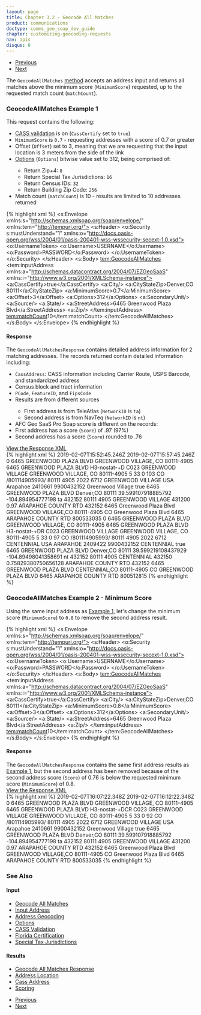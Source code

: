 ```yaml
---
layout: page
title: Chapter 3.2 - Geocode All Matches
product: communications
doctype: comms_geo_soap_dev_guide
chapter: customizing-geocoding-requests
nav: apis
disqus: 0
---
```


<ul class="pager">
  <li class="previous"><a href="/communications/dev-guide_geo_soap/customizing-geocoding-requests/sample-requests/geocode-address"><i class="glyphicon glyphicon-chevron-left"></i>Previous</a></li>
  <li class="next"><a href="/communications/dev-guide_geo_soap/customizing-geocoding-requests/sample-requests/geocode-lat-long">Next<i class="glyphicon glyphicon-chevron-right"></i></a></li>
</ul>

The <code>GeocodeAllMatches</code> <a class="dev-guide-link" href="/communications/dev-guide_geo_soap/getting-started/endpoints-methods#methods">method</a> accepts an address input and returns all matches above the minimum score (<code>MinimumScore</code>) requested, up to the requested match count (<code>matchCount</code>).

<h3 id="example1">GeocodeAllMatches Example 1</h3>
This request contains the following:
<ul class="dev-guide-list">
   <li><a class="dev-guide-link" href="/communications/dev-guide_geo_soap/geocode/cass/">CASS validation</a> is on (<code>CassCertify</code> set to <code>true</code>)</li>
   <li><code>MinimumScore</code> is <code>0.7</code> - requesting addresses with a score of 0.7 or greater</li>
   <li>Offset (<code>Offset</code>) set to 3, meaning that we are requesting that the input location is 3 meters from the side of the link</li> 
   <li><a class="dev-guide-link" href="/communications/dev-guide_geo_soap/geocode/options/">Options</a> (<code>Options</code>) bitwise value set to 312, being comprised of:</li>
   <ul class="dev-guide-list">
      <li>Return Zip+4: <code>8</code></li>
      <li>Return Special Tax Jurisdictions: <code>16</code></li>
      <li>Return Census IDs: <code>32</code></li>
      <li>Return Building Zip Code: <code>256</code></li>
   </ul>
   <li>Match count (<code>matchCount</code>) is 10 - results are limited to 10 addresses returned</li>
</ul>

{% highlight xml %}
<s:Envelope xmlns:s="http://schemas.xmlsoap.org/soap/envelope/" xmlns:tem="http://tempuri.org/">
   <s:Header>
      <o:Security s:mustUnderstand="1" xmlns:o="http://docs.oasis-open.org/wss/2004/01/oasis-200401-wss-wssecurity-secext-1.0.xsd">
         <o:UsernameToken>
            <o:Username>USERNAME</o:Username>
            <o:Password>PASSWORD</o:Password>
         </o:UsernameToken>
      </o:Security>
   </s:Header>
   <s:Body>
      <tem:GeocodeAllMatches>
         <tem:inputAddress xmlns:a="http://schemas.datacontract.org/2004/07/EZGeoSaaS" xmlns:i="http://www.w3.org/2001/XMLSchema-instance">
            <a:CassCertify>true</a:CassCertify>
            <a:City/>
            <a:CityStateZip>Denver,CO 80111</a:CityStateZip>
            <a:MinimumScore>0.7</a:MinimumScore>
            <a:Offset>3</a:Offset>
            <a:Options>312</a:Options>
            <a:SecondaryUnit/>
            <a:Source/>
            <a:State/>
            <a:StreetAddress>6465 Greenwood Plaza Blvd</a:StreetAddress>
            <a:Zip/>
         </tem:inputAddress>
         <tem:matchCount>10</tem:matchCount>
      </tem:GeocodeAllMatches>
   </s:Body>
</s:Envelope>
{% endhighlight %}

<h4>Response</h4>
The <code>GeocodeAllMatchesResponse</code> contains detailed address information for 2 matching addresses.  The records returned contain detailed information including:
<ul class="dev-guide-list">
   <li><code>CassAddress</code>: CASS information including Carrier Route, USPS Barcode, and standardized address</li>
   <li>Census block and tract information</li>
   <li><code>PCode</code>, <code>FeatureID</code>, and <code>FipsCode</code></li>
   <li>Results are from different sources</li> 
   <ul class="dev-guide-list">
      <li>First address is from TeleAtlas (<code>NetworkID</code> is <code>ta</code>)</li>
      <li>Second address is from NavTeq (<code>NetworkID</code> is <code>nt</code>)</li>
   </ul>
   <li>AFC Geo SaaS Pro Soap score is different on the records:</li>
      <li>First address has a score (<code>Score</code>) of .97 (97%)</li>
      <li>Second address has a score (<code>Score</code>) rounded to .76</li>
</ul>

<div class="panel-group">
  <a class="dev-guide-link" data-toggle="collapse" href="#collapse1">View the Response XML</a>
  <div id="collapse1" class="panel-collapse collapse">
    <div class="panel-body">
{% highlight xml %}
<s:Envelope xmlns:s="http://schemas.xmlsoap.org/soap/envelope/" xmlns:u="http://docs.oasis-open.org/wss/2004/01/oasis-200401-wss-wssecurity-utility-1.0.xsd">
   <s:Header>
      <o:Security s:mustUnderstand="1" xmlns:o="http://docs.oasis-open.org/wss/2004/01/oasis-200401-wss-wssecurity-secext-1.0.xsd">
         <u:Timestamp u:Id="_0">
            <u:Created>2019-02-07T15:52:45.246Z</u:Created>
            <u:Expires>2019-02-07T15:57:45.246Z</u:Expires>
         </u:Timestamp>
      </o:Security>
   </s:Header>
   <s:Body>
      <GeocodeAllMatchesResponse xmlns="http://tempuri.org/">
         <GeocodeAllMatchesResult xmlns:a="http://schemas.datacontract.org/2004/07/EZGeoSaaS" xmlns:i="http://www.w3.org/2001/XMLSchema-instance">
            <a:AddressLocation>
               <a:Alternate>0</a:Alternate>
               <a:CassAddress>
                  <a:Address xmlns:b="http://schemas.microsoft.com/2003/10/Serialization/Arrays">
                     <b:string>6465 GREENWOOD PLAZA BLVD</b:string>
                     <b:string>GREENWOOD VILLAGE, CO  80111-4905</b:string>
                  </a:Address>
                  <a:AddressLine>6465 GREENWOOD PLAZA BLVD</a:AddressLine>
                  <a:AddressQualityFlags>H3-nostat-+D</a:AddressQualityFlags>
                  <a:CarrierRoute>C023</a:CarrierRoute>
                  <a:City>GREENWOOD VILLAGE</a:City>
                  <a:CityStateZip>GREENWOOD VILLAGE, CO  80111-4905</a:CityStateZip>
                  <a:CountyCode>5</a:CountyCode>
                  <a:DeliveryPointValidation>33</a:DeliveryPointValidation>
                  <a:EnhancedLineOfTravel>0</a:EnhancedLineOfTravel>
                  <a:Reliability>103</a:Reliability>
                  <a:State>CO</a:State>
                  <a:USPSBarCode>/801114905993/</a:USPSBarCode>
                  <a:Zip>80111</a:Zip>
                  <a:Zip4>4905</a:Zip4>
               </a:CassAddress>
               <a:CensusBlockGroup>2022</a:CensusBlockGroup>
               <a:CensusTract>6712</a:CensusTract>
               <a:CityName>GREENWOOD VILLAGE</a:CityName>
               <a:Country>USA</a:Country>
               <a:County>Arapahoe</a:County>
               <a:ErrorMessage/>
               <a:FeatureID>2410661</a:FeatureID>
               <a:FipsCode>9900432152</a:FipsCode>
               <a:FipsPlaceName>Greenwood Village</a:FipsPlaceName>
               <a:Incorporated>true</a:Incorporated>
               <a:InputAddress xmlns:b="http://schemas.microsoft.com/2003/10/Serialization/Arrays">
                  <b:string>6465 GREENWOOD PLAZA BLVD</b:string>
                  <b:string>Denver,CO 80111</b:string>
               </a:InputAddress>
               <a:Latitude>39.599107918885792</a:Latitude>
               <a:Longitude>-104.894954777198</a:Longitude>
               <a:NetworkID>ta</a:NetworkID>
               <a:PCode>432152</a:PCode>
               <a:PostalCode>80111</a:PostalCode>
               <a:PostalCodeExtension>4905</a:PostalCodeExtension>
               <a:PrimaryJurisdictionName>GREENWOOD VILLAGE</a:PrimaryJurisdictionName>
               <a:PrimaryJurisdictionPCode>431200</a:PrimaryJurisdictionPCode>
               <a:Score>0.97</a:Score>
               <a:SecondaryUnit/>
               <a:SpecialTaxDistrictName>ARAPAHOE COUNTY RTD</a:SpecialTaxDistrictName>
               <a:SpecialTaxDistrictPCode>432152</a:SpecialTaxDistrictPCode>
               <a:StandardizedAddress xmlns:b="http://schemas.microsoft.com/2003/10/Serialization/Arrays">
                  <b:string>6465 Greenwood Plaza Blvd</b:string>
                  <b:string>GREENWOOD VILLAGE,CO 80111-4905</b:string>
               </a:StandardizedAddress>
               <a:StateName>CO</a:StateName>
               <a:StreetName>Greenwood Plaza Blvd</a:StreetName>
               <a:StreetNumber>6465</a:StreetNumber>
               <a:TaxJurisdictionName>ARAPAHOE COUNTY RTD</a:TaxJurisdictionName>
               <a:TimeZone/>
               <a:UnderlyingFipsCode>800533035</a:UnderlyingFipsCode>
            </a:AddressLocation>
            <a:AddressLocation>
               <a:Alternate>0</a:Alternate>
               <a:CassAddress>
                  <a:Address xmlns:b="http://schemas.microsoft.com/2003/10/Serialization/Arrays">
                     <b:string>6465 GREENWOOD PLAZA BLVD</b:string>
                     <b:string>GREENWOOD VILLAGE, CO  80111-4905</b:string>
                  </a:Address>
                  <a:AddressLine>6465 GREENWOOD PLAZA BLVD</a:AddressLine>
                  <a:AddressQualityFlags>H3-nostat-+DR</a:AddressQualityFlags>
                  <a:CarrierRoute>C023</a:CarrierRoute>
                  <a:City>GREENWOOD VILLAGE</a:City>
                  <a:CityStateZip>GREENWOOD VILLAGE, CO  80111-4905</a:CityStateZip>
                  <a:CountyCode>5</a:CountyCode>
                  <a:DeliveryPointValidation>33</a:DeliveryPointValidation>
                  <a:EnhancedLineOfTravel>0</a:EnhancedLineOfTravel>
                  <a:Reliability>97</a:Reliability>
                  <a:State>CO</a:State>
                  <a:USPSBarCode>/801114905993/</a:USPSBarCode>
                  <a:Zip>80111</a:Zip>
                  <a:Zip4>4905</a:Zip4>
               </a:CassAddress>
               <a:CensusBlockGroup>2022</a:CensusBlockGroup>
               <a:CensusTract>6712</a:CensusTract>
               <a:CityName>CENTENNIAL</a:CityName>
               <a:Country>USA</a:Country>
               <a:County>ARAPAHOE</a:County>
               <a:ErrorMessage/>
               <a:FeatureID>2409422</a:FeatureID>
               <a:FipsCode>9900432152</a:FipsCode>
               <a:FipsPlaceName>CENTENNIAL</a:FipsPlaceName>
               <a:Incorporated>true</a:Incorporated>
               <a:InputAddress xmlns:b="http://schemas.microsoft.com/2003/10/Serialization/Arrays">
                  <b:string>6465 GREENWOOD PLAZA BLVD</b:string>
                  <b:string>Denver,CO 80111</b:string>
               </a:InputAddress>
               <a:Latitude>39.599219108437929</a:Latitude>
               <a:Longitude>-104.89498041358691</a:Longitude>
               <a:NetworkID>nt</a:NetworkID>
               <a:PCode>432152</a:PCode>
               <a:PostalCode>80111</a:PostalCode>
               <a:PostalCodeExtension>4905</a:PostalCodeExtension>
               <a:PrimaryJurisdictionName>CENTENNIAL</a:PrimaryJurisdictionName>
               <a:PrimaryJurisdictionPCode>432150</a:PrimaryJurisdictionPCode>
               <a:Score>0.75829380750656128</a:Score>
               <a:SecondaryUnit/>
               <a:SpecialTaxDistrictName>ARAPAHOE COUNTY RTD</a:SpecialTaxDistrictName>
               <a:SpecialTaxDistrictPCode>432152</a:SpecialTaxDistrictPCode>
               <a:StandardizedAddress xmlns:b="http://schemas.microsoft.com/2003/10/Serialization/Arrays">
                  <b:string>6465 GREENWOOD PLAZA BLVD</b:string>
                  <b:string>CENTENNIAL,CO 80111-4905</b:string>
               </a:StandardizedAddress>
               <a:StateName>CO</a:StateName>
               <a:StreetName>GREENWOOD PLAZA BLVD</a:StreetName>
               <a:StreetNumber>6465</a:StreetNumber>
               <a:TaxJurisdictionName>ARAPAHOE COUNTY RTD</a:TaxJurisdictionName>
               <a:TimeZone/>
               <a:UnderlyingFipsCode>800512815</a:UnderlyingFipsCode>
            </a:AddressLocation>
         </GeocodeAllMatchesResult>
      </GeocodeAllMatchesResponse>
   </s:Body>
</s:Envelope>
{% endhighlight %}
    </div>
  </div>
</div>

<h3>GeocodeAllMatches Example 2 - Minimum Score</h3>
Using the same input address as <a class="dev-guide-link" href="#example1">Example 1</a>, let's change the minimum score (<code>MinimumScore</code>) to <code>0.8</code> to remove the second address result.

{% highlight xml %}
<s:Envelope xmlns:s="http://schemas.xmlsoap.org/soap/envelope/" xmlns:tem="http://tempuri.org/">
   <s:Header>
      <o:Security s:mustUnderstand="1" xmlns:o="http://docs.oasis-open.org/wss/2004/01/oasis-200401-wss-wssecurity-secext-1.0.xsd">
         <o:UsernameToken>
            <o:Username>USERNAME</o:Username>
            <o:Password>PASSWORD</o:Password>
         </o:UsernameToken>
      </o:Security>
   </s:Header>
   <s:Body>
      <tem:GeocodeAllMatches>
         <tem:inputAddress xmlns:a="http://schemas.datacontract.org/2004/07/EZGeoSaaS" xmlns:i="http://www.w3.org/2001/XMLSchema-instance">
            <a:CassCertify>true</a:CassCertify>
            <a:City/>
            <a:CityStateZip>Denver,CO 80111</a:CityStateZip>
            <a:MinimumScore>0.8</a:MinimumScore>
            <a:Offset>3</a:Offset>
            <a:Options>312</a:Options>
            <a:SecondaryUnit/>
            <a:Source/>
            <a:State/>
            <a:StreetAddress>6465 Greenwood Plaza Blvd</a:StreetAddress>
            <a:Zip/>
         </tem:inputAddress>
         <tem:matchCount>10</tem:matchCount>
      </tem:GeocodeAllMatches>
   </s:Body>
</s:Envelope>
{% endhighlight %}

<h4>Response</h4>
The <code>GeocodeAllMatchesResponse</code> contains the same first address results as <a class="dev-guide-link" href="#example1">Example 1</a>, but the second address has been removed because of the second address score (<code>Score</code>) of 0.76 is below the requested minimum score (<code>MinimumScore</code>) of 0.8.
<br/>
<div class="panel-group">
  <a class="dev-guide-link" data-toggle="collapse" href="#collapse2">View the Response XML</a>
  <div id="collapse2" class="panel-collapse collapse">
    <div class="panel-body">
{% highlight xml %}
<s:Envelope xmlns:s="http://schemas.xmlsoap.org/soap/envelope/" xmlns:u="http://docs.oasis-open.org/wss/2004/01/oasis-200401-wss-wssecurity-utility-1.0.xsd">
   <s:Header>
      <o:Security s:mustUnderstand="1" xmlns:o="http://docs.oasis-open.org/wss/2004/01/oasis-200401-wss-wssecurity-secext-1.0.xsd">
         <u:Timestamp u:Id="_0">
            <u:Created>2019-02-07T16:07:22.348Z</u:Created>
            <u:Expires>2019-02-07T16:12:22.348Z</u:Expires>
         </u:Timestamp>
      </o:Security>
   </s:Header>
   <s:Body>
      <GeocodeAllMatchesResponse xmlns="http://tempuri.org/">
         <GeocodeAllMatchesResult xmlns:a="http://schemas.datacontract.org/2004/07/EZGeoSaaS" xmlns:i="http://www.w3.org/2001/XMLSchema-instance">
            <a:AddressLocation>
               <a:Alternate>0</a:Alternate>
               <a:CassAddress>
                  <a:Address xmlns:b="http://schemas.microsoft.com/2003/10/Serialization/Arrays">
                     <b:string>6465 GREENWOOD PLAZA BLVD</b:string>
                     <b:string>GREENWOOD VILLAGE, CO  80111-4905</b:string>
                  </a:Address>
                  <a:AddressLine>6465 GREENWOOD PLAZA BLVD</a:AddressLine>
                  <a:AddressQualityFlags>H3-nostat-+DCR</a:AddressQualityFlags>
                  <a:CarrierRoute>C023</a:CarrierRoute>
                  <a:City>GREENWOOD VILLAGE</a:City>
                  <a:CityStateZip>GREENWOOD VILLAGE, CO  80111-4905</a:CityStateZip>
                  <a:CountyCode>5</a:CountyCode>
                  <a:DeliveryPointValidation>33</a:DeliveryPointValidation>
                  <a:EnhancedLineOfTravel>0</a:EnhancedLineOfTravel>
                  <a:Reliability>92</a:Reliability>
                  <a:State>CO</a:State>
                  <a:USPSBarCode>/801114905993/</a:USPSBarCode>
                  <a:Zip>80111</a:Zip>
                  <a:Zip4>4905</a:Zip4>
               </a:CassAddress>
               <a:CensusBlockGroup>2022</a:CensusBlockGroup>
               <a:CensusTract>6712</a:CensusTract>
               <a:CityName>GREENWOOD VILLAGE</a:CityName>
               <a:Country>USA</a:Country>
               <a:County>Arapahoe</a:County>
               <a:ErrorMessage/>
               <a:FeatureID>2410661</a:FeatureID>
               <a:FipsCode>9900432152</a:FipsCode>
               <a:FipsPlaceName>Greenwood Village</a:FipsPlaceName>
               <a:Incorporated>true</a:Incorporated>
               <a:InputAddress xmlns:b="http://schemas.microsoft.com/2003/10/Serialization/Arrays">
                  <b:string>6465 GREENWOOD PLAZA BLVD</b:string>
                  <b:string>Denver,CO 80111</b:string>
               </a:InputAddress>
               <a:Latitude>39.599107918885792</a:Latitude>
               <a:Longitude>-104.894954777198</a:Longitude>
               <a:NetworkID>ta</a:NetworkID>
               <a:PCode>432152</a:PCode>
               <a:PostalCode>80111</a:PostalCode>
               <a:PostalCodeExtension>4905</a:PostalCodeExtension>
               <a:PrimaryJurisdictionName>GREENWOOD VILLAGE</a:PrimaryJurisdictionName>
               <a:PrimaryJurisdictionPCode>431200</a:PrimaryJurisdictionPCode>
               <a:Score>0.97</a:Score>
               <a:SecondaryUnit/>
               <a:SpecialTaxDistrictName>ARAPAHOE COUNTY RTD</a:SpecialTaxDistrictName>
               <a:SpecialTaxDistrictPCode>432152</a:SpecialTaxDistrictPCode>
               <a:StandardizedAddress xmlns:b="http://schemas.microsoft.com/2003/10/Serialization/Arrays">
                  <b:string>6465 Greenwood Plaza Blvd</b:string>
                  <b:string>GREENWOOD VILLAGE,CO 80111-4905</b:string>
               </a:StandardizedAddress>
               <a:StateName>CO</a:StateName>
               <a:StreetName>Greenwood Plaza Blvd</a:StreetName>
               <a:StreetNumber>6465</a:StreetNumber>
               <a:TaxJurisdictionName>ARAPAHOE COUNTY RTD</a:TaxJurisdictionName>
               <a:TimeZone/>
               <a:UnderlyingFipsCode>800533035</a:UnderlyingFipsCode>
            </a:AddressLocation>
         </GeocodeAllMatchesResult>
      </GeocodeAllMatchesResponse>
   </s:Body>
</s:Envelope>
{% endhighlight %}
    </div>
  </div>
</div>

<h3>See Also</h3>
<h4>Input</h4>
<ul class="dev-guide-list">
  <li><a class="dev-guide-link" href="/communications/dev-guide_geo_soap/reference/geocode-all-matches/">Geocode All Matches</a></li>
  <li><a class="dev-guide-link" href="/communications/dev-guide_geo_soap/reference/input-address/">Input Address</a></li>
  <li><a class="dev-guide-link" href="/communications/dev-guide_geo_soap/geocode/address-geocoding/">Address Geocoding</a></li>
  <li><a class="dev-guide-link" href="/communications/dev-guide_geo_soap/geocode/options/">Options</a></li>
  <li><a class="dev-guide-link" href="/communications/dev-guide_geo_soap/geocode/cass/">CASS Validation</a></li>
  <li><a class="dev-guide-link" href="/communications/dev-guide_geo_soap/geocode/florida-certification/">Florida Certification</a></li>
  <li><a class="dev-guide-link" href="/communications/dev-guide_geo_soap/geocode/special-tax-jurisdictions/">Special Tax Jurisdictions</a></li>
</ul>

<h4>Results</h4>
<ul class="dev-guide-list">
  <li><a class="dev-guide-link" href="/communications/dev-guide_geo_soap/reference/geocode-all-matches-response/">Geocode All Matches Response</a></li>
  <li><a class="dev-guide-link" href="/communications/dev-guide_geo_soap/reference/address-location/">Address Location</a></li>
  <li><a class="dev-guide-link" href="/communications/dev-guide_geo_soap/reference/cass-address/">Cass Address</a></li>
   <li><a class="dev-guide-link" href="/communications/dev-guide_geo_soap/geocode/scoring/">Scoring</a></li>
</ul>

<ul class="pager">
  <li class="previous"><a href="/communications/dev-guide_geo_soap/customizing-geocoding-requests/sample-requests/geocode-address"><i class="glyphicon glyphicon-chevron-left"></i>Previous</a></li>
  <li class="next"><a href="/communications/dev-guide_geo_soap/customizing-geocoding-requests/sample-requests/geocode-lat-long">Next<i class="glyphicon glyphicon-chevron-right"></i></a></li>
</ul>